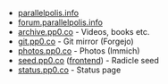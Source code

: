 * [parallelpolis.info](https://parallelpolis.info)
* [forum.parallelpolis.info](https://forum.parallelpolis.info)
* [archive.pp0.co](https://archive.pp0.co) - Videos, books etc.
* [git.pp0.co](https://git.pp0.co) - Git mirror (Forgejo)
* [photos.pp0.co](https://photos.pp0.co) - Photos (Immich)
* [seed.pp0.co](https://seed.pp0.co) ([frontend](https://app.radicle.xyz/nodes/seed.pp0.co)) - Radicle seed
* [status.pp0.co](https://status.pp0.co) - Status page
